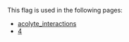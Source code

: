 This flag is used in the following pages:
 - [acolyte_interactions](../events/acolyte_interactions.md)
 - [4](../events/4.md)
